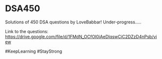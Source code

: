 # DSA450
Solutions of 450 DSA questions by LoveBabbar! Under-progress.....

Link to the questions:
https://drive.google.com/file/d/1FMdN_OCfOI0iAeDlqswCiC2DZzD4nPsb/view

#KeepLearning #StayStrong

